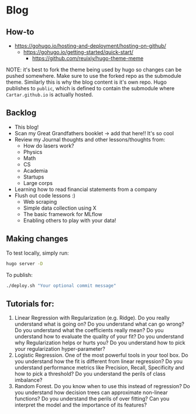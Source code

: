 # Blog

## How-to
* https://gohugo.io/hosting-and-deployment/hosting-on-github/
  * https://gohugo.io/getting-started/quick-start/
    * https://github.com/reuixiy/hugo-theme-meme

NOTE: it's best to fork the theme being used by hugo so changes can be pushed 
somewhere. Make sure to use the forked repo as the submodule theme. Similarly 
this is why the blog content is it's own repo. Hugo publishes to `public`, which
is defined to contain the submodule where `Cartar.github.io` is actually hosted.

## Backlog
* This blog! 
* Scan my Great Grandfathers booklet -> add that here!! It's so cool
* Review my Journal thoughts and other lessons/thoughts from:
  * How do lasers work?
  * Physics 
  * Math
  * CS 
  * Academia
  * Startups
  * Large corps 
* Learning how to read financial statements from a company
* Flush out code lessons :)
  * Web scraping
  * Simple data collection using X
  * The basic framework for MLflow 
  * Enabling others to play with your data!

## Making changes
To test locally, simply run:
```sh
hugo server -D
```

To publish:
```sh
./deploy.sh "Your optional commit message"
```

## Tutorials for:
1. Linear Regression with Regularization (e.g. Ridge). Do you really understand what is going on? Do you understand what can go wrong? Do you understand what the coefficients really mean? Do you understand how to evaluate the quality of your fit? Do you understand why Regularization helps or hurts you? Do you understand how to pick your regularization hyper-parameter?
2. Logistic Regression. One of the most powerful tools in your tool box. Do you understand how the fit is different from linear regression? Do you understand performance metrics like Precision, Recall, Specificity and how to pick a threshold? Do you understand the perils of class imbalance?
3. Random Forest. Do you know when to use this instead of regression? Do you understand how decision trees can approximate non-linear functions? Do you understand the perils of over fitting? Can you interpret the model and the importance of its features?
